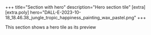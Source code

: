 +++
title="Section with hero"
description="Hero section tile"
[extra]
[extra.poly]
hero="DALL-E-2023-10-18_18.46.38_jungle_tropic_happiness_painting_wax_pastel.png"
+++

This section shows a hero tile as its preview